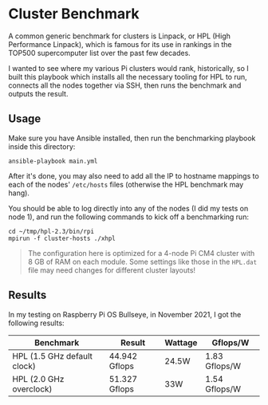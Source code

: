 # Cluster Benchmark

A common generic benchmark for clusters is Linpack, or HPL (High Performance Linpack), which is famous for its use in rankings in the TOP500 supercomputer list over the past few decades.

I wanted to see where my various Pi clusters would rank, historically, so I built this playbook which installs all the necessary tooling for HPL to run, connects all the nodes together via SSH, then runs the benchmark and outputs the result.

## Usage

Make sure you have Ansible installed, then run the benchmarking playbook inside this directory:

```
ansible-playbook main.yml
```

After it's done, you may also need to add all the IP to hostname mappings to each of the nodes' `/etc/hosts` files (otherwise the HPL benchmark may hang).

You should be able to log directly into any of the nodes (I did my tests on node 1), and run the following commands to kick off a benchmarking run:

```
cd ~/tmp/hpl-2.3/bin/rpi
mpirun -f cluster-hosts ./xhpl
```

> The configuration here is optimized for a 4-node Pi CM4 cluster with 8 GB of RAM on each module. Some settings like those in the `HPL.dat` file may need changes for different cluster layouts!

## Results

In my testing on Raspberry Pi OS Bullseye, in November 2021, I got the following results:

| Benchmark | Result | Wattage | Gflops/W |
| --- | --- | --- | --- |
| HPL (1.5 GHz default clock) | 44.942 Gflops | 24.5W | 1.83 Gflops/W |
| HPL (2.0 GHz overclock) | 51.327 Gflops | 33W | 1.54 Gflops/W |
